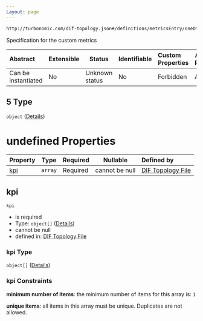 ```yaml
---
Layout: page
---
```

```txt
http://turbonomic.com/dif-topology.json#/definitions/metricsEntry/oneOf/5
```

Specification for the custom metrics


| Abstract            | Extensible | Status         | Identifiable | Custom Properties | Additional Properties | Access Restrictions | Defined In                                                                                   |
| :------------------ | ---------- | -------------- | ------------ | :---------------- | --------------------- | ------------------- | -------------------------------------------------------------------------------------------- |
| Can be instantiated | No         | Unknown status | No           | Forbidden         | Allowed               | none                | [dif-total-schema.schema.json\*](../out/dif-total-schema.schema.json "open original schema") |

## 5 Type

`object` ([Details](dif-total-schema-definitions-_kpi.md))

# undefined Properties

| Property    | Type    | Required | Nullable       | Defined by                                                                                                                                                |
| :---------- | ------- | -------- | -------------- | :-------------------------------------------------------------------------------------------------------------------------------------------------------- |
| [kpi](#kpi) | `array` | Required | cannot be null | [DIF Topology File](dif-total-schema-definitions-_kpi-properties-kpi.md "http&#x3A;//turbonomic.com/dif-topology.json#/definitions/\_kpi/properties/kpi") |

## kpi




`kpi`

-   is required
-   Type: `object[]` ([Details](dif-total-schema-definitions-metricvaluewithkey.md))
-   cannot be null
-   defined in: [DIF Topology File](dif-total-schema-definitions-_kpi-properties-kpi.md "http&#x3A;//turbonomic.com/dif-topology.json#/definitions/\_kpi/properties/kpi")

### kpi Type

`object[]` ([Details](dif-total-schema-definitions-metricvaluewithkey.md))

### kpi Constraints

**minimum number of items**: the minimum number of items for this array is: `1`

**unique items**: all items in this array must be unique. Duplicates are not allowed.
